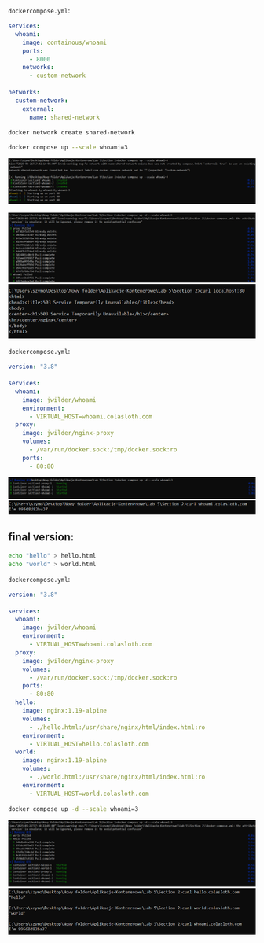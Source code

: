 `dockercompose.yml`:  
```yml
services:
  whoami:
    image: containous/whoami
    ports:
      - 8000
    networks:
      - custom-network

networks:
  custom-network:
    external:
      name: shared-network
```

```sh
docker network create shared-network
```

```sh
docker compose up --scale whoami=3
```

![alt text](image-1.png)  


![alt text](image-2.png)  
![alt text](image-3.png)  


`dockercompose.yml`:  
```yml
version: "3.8"

services:
  whoami:
    image: jwilder/whoami
    environment:
      - VIRTUAL_HOST=whoami.colasloth.com
  proxy:
    image: jwilder/nginx-proxy
    volumes:
      - /var/run/docker.sock:/tmp/docker.sock:ro
    ports:
      - 80:80
```
![alt text](image-5.png)  
![alt text](image-4.png)  


## final version:  
```sh
echo "hello" > hello.html
echo "world" > world.html  
```

`dockercompose.yml`:  
```yml
version: "3.8"

services:
  whoami:
    image: jwilder/whoami
    environment:
      - VIRTUAL_HOST=whoami.colasloth.com
  proxy:
    image: jwilder/nginx-proxy
    volumes:
      - /var/run/docker.sock:/tmp/docker.sock:ro
    ports:
      - 80:80
  hello:
    image: nginx:1.19-alpine
    volumes:
      - ./hello.html:/usr/share/nginx/html/index.html:ro
    environment:
      - VIRTUAL_HOST=hello.colasloth.com
  world:
    image: nginx:1.19-alpine
    volumes:
      - ./world.html:/usr/share/nginx/html/index.html:ro
    environment:
      - VIRTUAL_HOST=world.colasloth.com
``` 

```sh
docker compose up -d --scale whoami=3
```  
![alt text](image-6.png)  
![alt text](image-7.png)